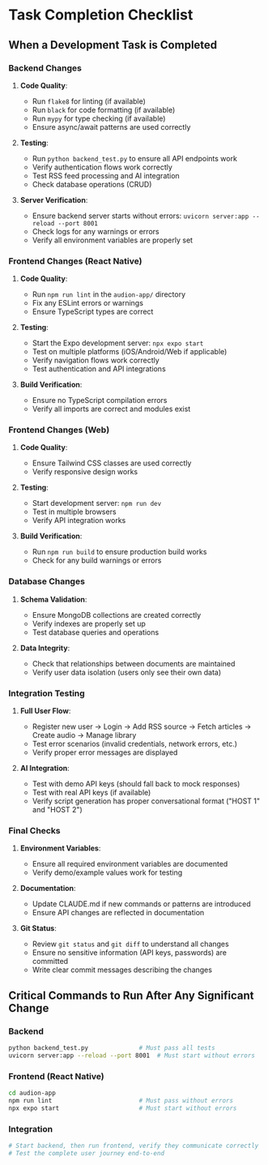 # Task Completion Checklist

## When a Development Task is Completed

### Backend Changes
1. **Code Quality**:
   - Run `flake8` for linting (if available)
   - Run `black` for code formatting (if available)
   - Run `mypy` for type checking (if available)
   - Ensure async/await patterns are used correctly

2. **Testing**:
   - Run `python backend_test.py` to ensure all API endpoints work
   - Verify authentication flows work correctly
   - Test RSS feed processing and AI integration
   - Check database operations (CRUD)

3. **Server Verification**:
   - Ensure backend server starts without errors: `uvicorn server:app --reload --port 8001`
   - Check logs for any warnings or errors
   - Verify all environment variables are properly set

### Frontend Changes (React Native)
1. **Code Quality**:
   - Run `npm run lint` in the `audion-app/` directory
   - Fix any ESLint errors or warnings
   - Ensure TypeScript types are correct

2. **Testing**:
   - Start the Expo development server: `npx expo start`
   - Test on multiple platforms (iOS/Android/Web if applicable)
   - Verify navigation flows work correctly
   - Test authentication and API integrations

3. **Build Verification**:
   - Ensure no TypeScript compilation errors
   - Verify all imports are correct and modules exist

### Frontend Changes (Web)
1. **Code Quality**:
   - Ensure Tailwind CSS classes are used correctly
   - Verify responsive design works

2. **Testing**:
   - Start development server: `npm run dev`
   - Test in multiple browsers
   - Verify API integration works

3. **Build Verification**:
   - Run `npm run build` to ensure production build works
   - Check for any build warnings or errors

### Database Changes
1. **Schema Validation**:
   - Ensure MongoDB collections are created correctly
   - Verify indexes are properly set up
   - Test database queries and operations

2. **Data Integrity**:
   - Check that relationships between documents are maintained
   - Verify user data isolation (users only see their own data)

### Integration Testing
1. **Full User Flow**:
   - Register new user → Login → Add RSS source → Fetch articles → Create audio → Manage library
   - Test error scenarios (invalid credentials, network errors, etc.)
   - Verify proper error messages are displayed

2. **AI Integration**:
   - Test with demo API keys (should fall back to mock responses)
   - Test with real API keys (if available)
   - Verify script generation has proper conversational format ("HOST 1" and "HOST 2")

### Final Checks
1. **Environment Variables**:
   - Ensure all required environment variables are documented
   - Verify demo/example values work for testing

2. **Documentation**:
   - Update CLAUDE.md if new commands or patterns are introduced
   - Ensure API changes are reflected in documentation

3. **Git Status**:
   - Review `git status` and `git diff` to understand all changes
   - Ensure no sensitive information (API keys, passwords) are committed
   - Write clear commit messages describing the changes

## Critical Commands to Run After Any Significant Change

### Backend
```bash
python backend_test.py              # Must pass all tests
uvicorn server:app --reload --port 8001  # Must start without errors
```

### Frontend (React Native)
```bash
cd audion-app
npm run lint                        # Must pass without errors
npx expo start                      # Must start without errors
```

### Integration
```bash
# Start backend, then run frontend, verify they communicate correctly
# Test the complete user journey end-to-end
```